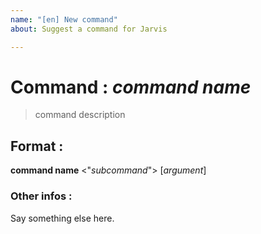 ```yaml
---
name: "[en] New command"
about: Suggest a command for Jarvis

---
```


# Command : _command name_  

> command description  

## Format :  

**command name** <"_subcommand_"> [_argument_]  

### Other infos :  
Say something else here.
